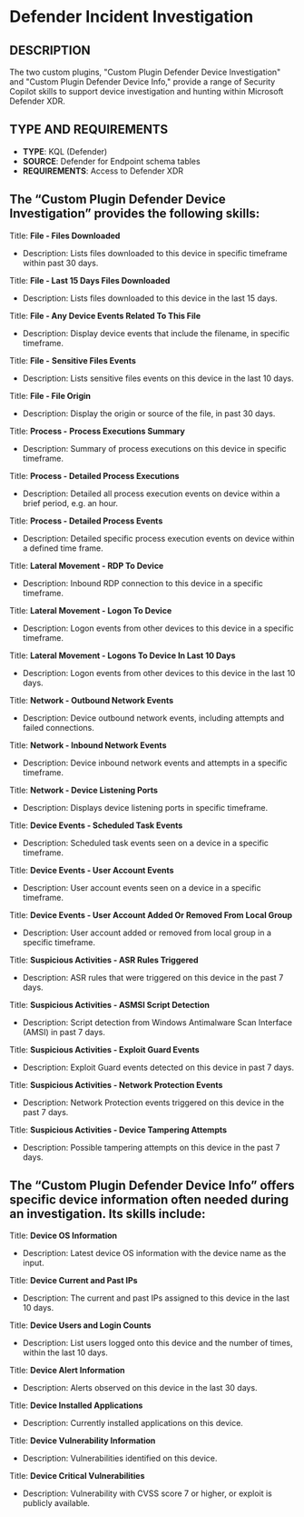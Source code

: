 # Defender Incident Investigation


## DESCRIPTION

The two custom plugins, "Custom Plugin Defender Device Investigation" and "Custom Plugin Defender Device Info," provide a range of Security Copilot skills to support device investigation and hunting within Microsoft Defender XDR.


## TYPE AND REQUIREMENTS

- **TYPE**: KQL (Defender)
- **SOURCE**: Defender for Endpoint schema tables
- **REQUIREMENTS**: Access to Defender XDR


## The “Custom Plugin Defender Device Investigation” provides the following skills:

Title: **File - Files Downloaded**

- Description: Lists files downloaded to this device in specific timeframe within past 30 days.

Title: **File - Last 15 Days Files Downloaded**

- Description: Lists files downloaded to this device in the last 15 days.

Title: **File - Any Device Events Related To This File**

- Description: Display device events that include the filename, in specific timeframe.

Title: **File -** **Sensitive Files Events**

- Description: Lists sensitive files events on this device in the last 10 days.

Title: **File - File Origin**

- Description: Display the origin or source of the file, in past 30 days.

Title: **Process -** **Process Executions Summary**

- Description: Summary of process executions on this device in specific timeframe.

Title: **Process - Detailed Process Executions**

- Description: Detailed all process execution events on device within a brief period, e.g. an hour.

Title: **Process - Detailed Process Events**

- Description: Detailed specific process execution events on device within a defined time frame.

Title: **Lateral Movement - RDP To Device**

- Description: Inbound RDP connection to this device in a specific timeframe.

Title: **Lateral Movement - Logon To Device**

- Description: Logon events from other devices to this device in a specific timeframe.

Title: **Lateral Movement - Logons To Device In Last 10 Days**

- Description: Logon events from other devices to this device in the last 10 days.

Title: **Network - Outbound Network Events**

- Description: Device outbound network events, including attempts and failed connections.

Title: **Network - Inbound Network Events**

- Description: Device inbound network events and attempts in a specific timeframe.

Title: **Network - Device Listening Ports**

- Description: Displays device listening ports in specific timeframe.

Title: **Device Events - Scheduled Task Events**

- Description: Scheduled task events seen on a device in a specific timeframe.

Title: **Device Events - User Account Events**

- Description: User account events seen on a device in a specific timeframe.

Title: **Device Events - User Account Added Or Removed From Local Group**

- Description: User account added or removed from local group in a specific timeframe.

Title: **Suspicious Activities - ASR Rules Triggered**

- Description: ASR rules that were triggered on this device in the past 7 days.

Title: **Suspicious Activities - ASMSI Script Detection**

- Description: Script detection from Windows Antimalware Scan Interface (AMSI) in past 7 days.

Title: **Suspicious Activities - Exploit Guard Events**

- Description: Exploit Guard events detected on this device in past 7 days.

Title: **Suspicious Activities - Network Protection Events**

- Description: Network Protection events triggered on this device in the past 7 days.

Title: **Suspicious Activities - Device Tampering Attempts**

- Description: Possible tampering attempts on this device in the past 7 days.

## The “Custom Plugin Defender Device Info” offers specific device information often needed during an investigation. Its skills include:

Title: **Device OS Information**

- Description: Latest device OS information with the device name as the input.

Title: **Device Current and Past IPs**

- Description: The current and past IPs assigned to this device in the last 10 days.

Title: **Device Users and Login Counts**

- Description: List users logged onto this device and the number of times, within the last 10 days.

Title: **Device Alert Information**

- Description: Alerts observed on this device in the last 30 days.

Title: **Device Installed Applications**

- Description: Currently installed applications on this device.

Title: **Device Vulnerability Information**

- Description: Vulnerabilities identified on this device.

Title: **Device Critical Vulnerabilities**

- Description: Vulnerability with CVSS score 7 or higher, or exploit is publicly available.